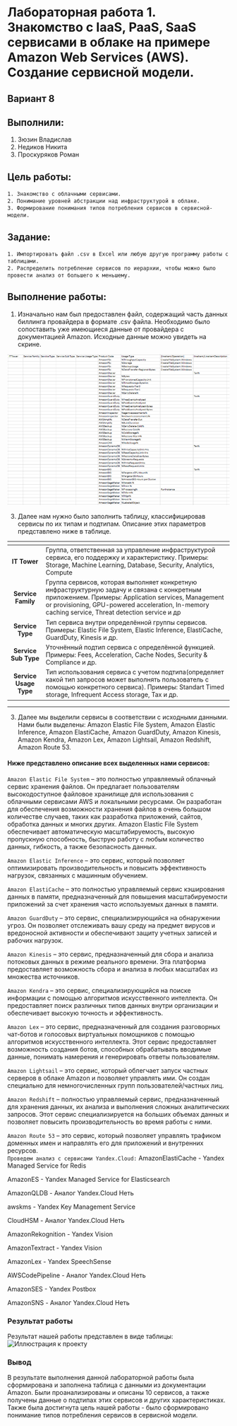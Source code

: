 # Лабораторная работа 1. Знакомство с IaaS, PaaS, SaaS сервисами в облаке на примере Amazon Web Services (AWS). Создание сервисной модели.
## Вариант 8
## Выполнили: 
1. Зюзин Владислав
2. Недиков Никита
3. Проскуряков Роман
## Цель работы:
```
1. Знакомство с облачными сервисами. 
2. Понимание уровней абстракции над инфраструктурой в облаке. 
3. Формирование понимания типов потребления сервисов в сервисной-модели. 
```
## Задание:
```
1. Импортировать файл .csv в Excel или любую другую программу работы с таблицами. 
2. Распределить потребление сервисов по иерархии, чтобы можно было провести анализ от большего к меньшему. 
```
## Выполнение работы:
1. Изначально нам был предоставлен файл, содержащий часть данных биллинга провайдера в формате .csv файла. Необходимо было сопоставить уже имеющиеся данные от провайдера с документацией Amazon. Исходные данные можно увидеть на скрине.
   
![Иллюстрация к проекту](условие.png)
   
3. Далее нам нужно было заполнить таблицу, классифицировав сервисы по их типам и подтипам. Описание этих параметров представлено ниже в таблице.
   
| <!-- -->      | <!-- -->        | 
|:-------------:|:---------------|
| **IT Tower**       | Группа, ответственная за управление инфраструктурой сервиса, его поддержку и характеристику.  Примеры: Storage, Machine Learning, Database, Security, Analytics, Compute| 
| **Service Family**          | Группа сервисов, которая выполняет конкретную инфраструктурную задачу и связана с конкретным приложением. Примеры: Application services, Мanagement or provisioning,  GPU-powered acceleration, In-memory caching service, Threat detection service и др| 
| **Service Type**          | Тип сервиса внутри определённой группы сервисов. Примеры: Elastic File System, Elastic Inference, ElastiCache, GuardDuty, Kinesis и др.| 
| **Service Sub Type**  |Уточнённый подтип сервиса с определённой функцией. Примеры: Fees, Acceleration, Cache Nodes, Security & Compliance и др.|
|**Service Usage Type** |Тип использования сервиса с учетом подтипа(определяет какой тип запросов может выполнять пользователь с помощью конкретного сервиса). Примеры: Standart Timed storage, Infrequent Access storage, Tax и др.|
---

3.	Далее мы выделили сервисы в соответствии с исходными данными. Нами были выделены: Amazon Elastic File System, Amazon Elastic Inference, Amazon ElastiCache, Amazon GuardDuty, Amazon Kinesis, Amazon Kendra, Amazon Lex, Amazon Lightsail, Amazon Redshift, Amazon Route 53. 

#### Ниже представлено описание всех выделенных нами сервисов: 
```Amazon Elastic File System``` – это полностью управляемый облачный сервис хранения файлов. Он предлагает пользователям высокодоступное файловое хранилище для использования с облачными сервисами AWS и локальными ресурсами. Он разработан для обеспечения возможности хранения файлов в очень большом количестве случаев, таких как разработка приложений, сайтов, обработка данных и многих других. Amazon Elastic File System обеспечивает автоматическую масштабируемость, высокую пропускную способность, быструю работу с любым количество данных, гибкость, а также безопасность данных. 

```Amazon Elastic Inference``` – это сервис, который позволяет оптимизировать производительность и повысить эффективность нагрузок, связанных с машинным обучением.  

```Amazon ElastiCache``` – это полностью управляемый сервис кэширования данных в памяти, предназначенный для повышения масштабируемости приложений за счет хранения часто используемых данных в памяти. 

```Amazon GuardDuty``` – это сервис, специализирующийся на обнаружении угроз. Он позволяет отслеживать вашу среду на предмет вирусов и вредоносной активности и обеспечивают защиту учетных записей и рабочих нагрузок. 

```Amazon Kinesis``` – это сервис, предназначенный для сбора и анализа потоковых данных в режиме реального времени. Эта платформа предоставляет возможность сбора и анализа в любых масштабах из множества источников. 

```Amazon Kendra``` – это сервис, специализирующийся на поиске информации с помощью алгоритмов искусственного интеллекта. Он предоставляет поиск различных типов данных внутри организации и обеспечивает высокую точность и эффективность. 

```Amazon Lex``` – это сервис, предназначенный для создания разговорных чат-ботов и голосовых виртуальных помощников с помощью алгоритмов искусственного интеллекта. Этот сервис предоставляет возможность создания ботов, способных обрабатывать вводимые данные, понимать намерения и генерировать ответы пользователям. 

```Amazon Lightsail``` – это сервис, который облегчает запуск частных серверов в облаке Amazon и позволяет управлять ими. Он создан специально для немногочисленных групп пользователей/частных лиц. 

```Amazon Redshift``` – полностью управляемый сервис, предназначенный для хранения данных, их анализа и выполнения сложных аналитических запросов. Этот сервис специализируется на больших объемах данных и позволяет повысить производительность во время работы с ними. 

```Amazon Route 53``` – это сервис, который позволяет управлять трафиком доменных имен и направлять его для приложений и внутренних ресурсов.   
```Проведем анализ с сервисами Yandex.Cloud:```
AmazonElastiCache - Yandex Managed Service for Redis

AmazonES - Yandex Managed Service for Elasticsearch

AmazonQLDB - Аналог Yandex.Cloud Неть

awskms - Yandex Key Management Service

CloudHSM - Аналог Yandex.Cloud Неть

AmazonRekognition - Yandex Vision

AmazonTextract - Yandex Vision

AmazonLex - Yandex SpeechSense

AWSCodePipeline - Аналог Yandex.Cloud Неть

AmazonSES - Yandex Postbox

AmazonSNS - Аналог Yandex.Cloud Неть

### Результат работы
Результат нашей работы представлен в виде таблицы:
![Иллюстрация к проекту](https://github.com/Semen4ikk/ITMO_Cloud/raw/main/cloud_lab/Analytical%20Task%201/scr.png)
### Вывод
В результате выполнения данной лабораторной работы была сформирована и заполнена таблица с данными из документации Amazon. Были проанализированы и описаны 10 сервисов, а также получены данные о подтипах этих сервисов и других характеристиках.   
Также была достигнута цель нашей работы - было сформировано понимание типов потребления сервисов в сервисной модели.  
